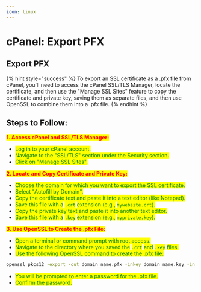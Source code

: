 ```yaml
---
icon: linux
---
```


# cPanel: Export PFX

## Export PFX

{% hint style="success" %}
To export an SSL certificate as a .pfx file from cPanel, you'll need to access the cPanel SSL/TLS Manager, locate the certificate, and then use the "Manage SSL Sites" feature to copy the certificate and private key, saving them as separate files, and then use OpenSSL to combine them into a .pfx file.&#x20;
{% endhint %}

## Steps to Follow:

<mark style="color:red;">**1. Access cPanel and SSL/TLS Manager:**</mark>

* <mark style="color:green;">Log in to your cPanel account.</mark>
* <mark style="color:green;">Navigate to the "SSL/TLS" section under the Security section.</mark>
* <mark style="color:green;">Click on "Manage SSL Sites".</mark>&#x20;

<mark style="color:red;">**2. Locate and Copy Certificate and Private Key:**</mark>

* <mark style="color:green;">Choose the domain for which you want to export the SSL certificate.</mark>
* <mark style="color:green;">Select "Autofill by Domain".</mark>
* <mark style="color:green;">Copy the certificate text and paste it into a text editor (like Notepad).</mark>
* <mark style="color:green;">Save this file with a</mark> <mark style="color:green;"></mark><mark style="color:green;">`.crt`</mark> <mark style="color:green;"></mark><mark style="color:green;">extension (e.g.,</mark> <mark style="color:green;"></mark><mark style="color:green;">`mywebsite.crt`</mark><mark style="color:green;">).</mark>
* <mark style="color:green;">Copy the private key text and paste it into another text editor.</mark>
* <mark style="color:green;">Save this file with a</mark> <mark style="color:green;"></mark><mark style="color:green;">`.key`</mark> <mark style="color:green;"></mark><mark style="color:green;">extension (e.g.,</mark> <mark style="color:green;"></mark><mark style="color:green;">`myprivate.key`</mark><mark style="color:green;">).</mark>&#x20;

<mark style="color:red;">**3. Use OpenSSL to Create the .pfx File:**</mark>

* <mark style="color:green;">Open a terminal or command prompt with root access.</mark>&#x20;
* <mark style="color:green;">Navigate to the directory where you saved the</mark> <mark style="color:green;"></mark><mark style="color:green;">`.crt`</mark> <mark style="color:green;"></mark><mark style="color:green;">and</mark> <mark style="color:green;"></mark><mark style="color:green;">`.key`</mark> <mark style="color:green;"></mark><mark style="color:green;">files.</mark>&#x20;
* <mark style="color:green;">Use the following OpenSSL command to create the .pfx file:</mark>&#x20;

```bash
openssl pkcs12 -export -out domain_name.pfx -inkey domain_name.key -in domain_name.crt
```

* <mark style="color:green;">You will be prompted to enter a password for the .pfx file.</mark>&#x20;
* <mark style="color:green;">Confirm the password.</mark>&#x20;

